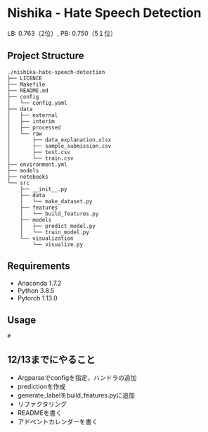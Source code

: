 # Nishika - Hate Speech Detection

LB: 0.763（2位）, PB: 0.750（5１位）

## Project Structure

```
./nishika-hate-speech-detection
├── LICENCE
├── Makefile
├── README.md
├── config
│   └── config.yaml
├── data
│   ├── external
│   ├── interim
│   ├── processed
│   └── raw
│       ├── data_explanation.xlsx
│       ├── sample_submission.csv
│       ├── test.csv
│       └── train.csv
├── environment.yml
├── models
├── notebooks
└── src
    ├── __init__.py
    ├── data
    │   └── make_dataset.py
    ├── features
    │   └── build_features.py
    ├── models
    │   ├── predict_model.py
    │   └── train_model.py
    └── visualization
        └── visualize.py
```

## Requirements

- Anaconda 1.7.2
- Python 3.8.5
- Pytorch 1.13.0

## Usage

```
# 

```

## 12/13までにやること

- Argparseでconfigを指定，ハンドラの追加
- predictionを作成
- generate_labelをbuild_features.pyに追加
- リファクタリング
- READMEを書く
- アドベントカレンダーを書く
